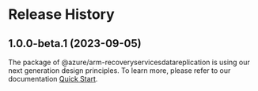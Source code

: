 # Release History
    
## 1.0.0-beta.1 (2023-09-05)

The package of @azure/arm-recoveryservicesdatareplication is using our next generation design principles. To learn more, please refer to our documentation [Quick Start](https://aka.ms/js-track2-quickstart).
